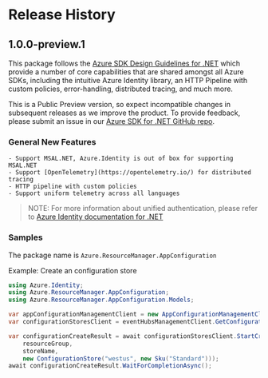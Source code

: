 # Release History

## 1.0.0-preview.1

This package follows the [Azure SDK Design Guidelines for .NET](https://azure.github.io/azure-sdk/dotnet_introduction.html) which provide a number of core capabilities that are shared amongst all Azure SDKs, including the intuitive Azure Identity library, an HTTP Pipeline with custom policies, error-handling, distributed tracing, and much more.

This is a Public Preview version, so expect incompatible changes in subsequent releases as we improve the product. To provide feedback, please submit an issue in our [Azure SDK for .NET GitHub repo](https://github.com/Azure/azure-sdk-for-net/issues).

### General New Features

    - Support MSAL.NET, Azure.Identity is out of box for supporting MSAL.NET
    - Support [OpenTelemetry](https://opentelemetry.io/) for distributed tracing
    - HTTP pipeline with custom policies
    - Support uniform telemetry across all languages

> NOTE: For more information about unified authentication, please refer to [Azure Identity documentation for .NET](https://docs.microsoft.com//dotnet/api/overview/azure/identity-readme?view=azure-dotnet)

### Samples

The package name is `Azure.ResourceManager.AppConfiguration`

Example: Create an configuration store

```csharp
using Azure.Identity;
using Azure.ResourceManager.AppConfiguration;
using Azure.ResourceManager.AppConfiguration.Models;

var appConfigurationManagementClient = new AppConfigurationManagementClient(subscriptionId, new DefaultAzureCredential());
var configurationStoresClient = eventHubsManagementClient.GetConfigurationStoresClient();

var configurationCreateResult = await configurationStoresClient.StartCreateAsync(
    resourceGroup,
    storeName,
    new ConfigurationStore("westus", new Sku("Standard")));
await configurationCreateResult.WaitForCompletionAsync();
```
